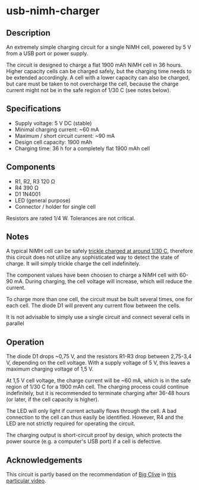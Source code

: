 # usb-nimh-charger

## Description
An extremely simple charging circuit for a single NiMH cell, powered by 5 V from a USB port or
power supply.

The circuit is designed to charge a flat 1900 mAh NiMH cell in 36 hours. Higher capacity cells
can be charged safely, but the charging time needs to be extended accordingly. A cell with a
lower capacity can also be charged, but care must be taken to not overcharge the cell, because
the charge current might not be in the safe region of 1/30 C (see notes below).

## Specifications
* Supply voltage: 5 V DC (stable)
* Minimal charging current: ~60 mA
* Maximum / short circuit current: ~90 mA
* Design cell capacity: 1900 mAh
* Charging time: 36 h for a completely flat 1900 mAh cell

## Components
* R1, R2, R3 120 Ω
* R4 390 Ω
* D1 1N4001
* LED (general purpose)
* Connector / holder for single cell

Resistors are rated 1/4 W. Tolerances are not critical.

## Notes
A typical NiMH cell can be safely
[trickle charged at around 1/30 C](https://en.wikipedia.org/wiki/Nickel%E2%80%93metal_hydride_battery#Trickle_charging),
therefore this circuit does not utilize any sophisticated way to detect the state of charge.
It will simply trickle charge the cell indefinitely.

The component values have been choosen to charge a NiMH cell with 60-90 mA. During charging,
the cell voltage will increase, which will reduce the current.

To charge more than one cell, the circuit must be built several times, one for each cell.
The diode D1 will prevent any current flow between the cells.

It is not advisable to simply use a single circuit and connect several cells in parallel

## Operation
The diode D1 drops ~0,75 V, and the resistors R1-R3 drop between 2,75-3,4 V, depending on the
cell voltage. With a supply voltage of 5 V, this leaves a maximum charging voltage of 1,5 V.

At 1,5 V cell voltage, the charge current will be ~60 mA, which is in the safe region of 1/30 C
for a 1900 mAh cell. The charging process could continue indefinitely, but it is recommended
to terminate charging after 36-48 hours (or later, if the cell capacity is higher).

The LED will only light if current actually flows through the cell. A bad connection to the
cell can thus easily be identified. However, R4 and the LED are not strictly required for
operating the circuit.

The charging output is short-circuit proof by design, which protects the power source (e.g. a
computer's USB port) if a cell is defective.

## Acknowledgements
This circuit is partly based on the recommendation of [Big Clive](http://bigclive.com/) in
[this particular video]( https://www.youtube.com/watch?v=Lv23jMMPuiY).
